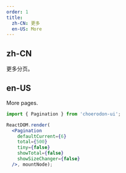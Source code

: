 ```yaml
---
order: 1
title:
  zh-CN: 更多
  en-US: More
---
```


## zh-CN

更多分页。

## en-US

More pages.

````jsx
import { Pagination } from 'choerodon-ui';

ReactDOM.render(
  <Pagination
    defaultCurrent={6}
    total={500}
    tiny={false}
    showTotal={false}
    showSizeChanger={false}
  />, mountNode);
````
